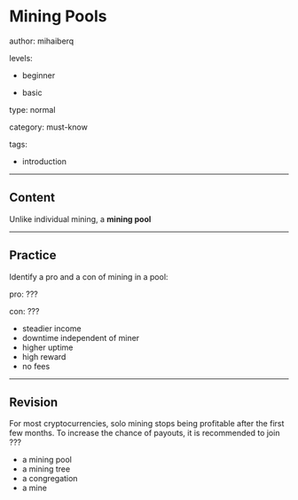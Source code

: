 # Mining Pools
author: mihaiberq

levels:

  - beginner

  - basic

type: normal

category: must-know

tags:

  - introduction

---
## Content

Unlike individual mining, a **mining pool**


---
## Practice

Identify a pro and a con of mining in a pool:

pro: ???

con: ???

* steadier income
* downtime independent of miner
* higher uptime
* high reward
* no fees

---
## Revision

For most cryptocurrencies, solo mining stops being profitable after the first few months. To increase the chance of payouts, it is recommended to join ???

* a mining pool
* a mining tree
* a congregation
* a mine

